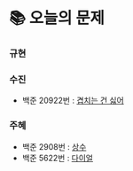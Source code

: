 # 📚 오늘의 문제
### 규현

### 수진
- 백준 20922번 : [겹치는 건 싫어](https://www.acmicpc.net/problem/20922)
### 주혜
- 백준 2908번 : [상수](https://www.acmicpc.net/problem/2908)
- 백준 5622번 : [다이얼](https://www.acmicpc.net/problem/5622)
